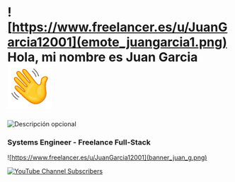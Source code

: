 # ![https://www.freelancer.es/u/JuanGarcia12001](emote_juangarcia1.png) Hola, mi nombre es Juan Garcia <img src="hello.gif" width="100">

![Descripción opcional](https://user-images.githubusercontent.com/73097560/115834477-dbab4500-a447-11eb-908a-139a6edaec5c.gif)

### Systems Engineer - Freelance Full-Stack

![https://www.freelancer.es/u/JuanGarcia12001](banner_juan_g.png)

[![YouTube Channel Subscribers]()]()
